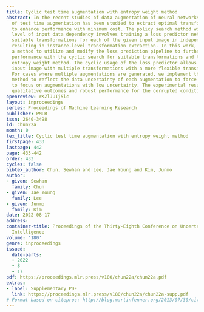 ```yaml
---
title: Cyclic test time augmentation with entropy weight method
abstract: In the recent studies of data augmentation of neural networks, the application
  of test time augmentation has been studied to extract optimal transformation policies
  to enhance performance with minimum cost. The policy search method with the best
  level of input data dependency involves training a loss predictor network to estimate
  suitable transformations for each of the given input image in independent manner,
  resulting in instance-level transformation extraction. In this work, we propose
  a method to utilize and modify the loss prediction pipeline to further improve the
  performance with the cyclic search for suitable transformations and the use of the
  entropy weight method. The cyclic usage of the loss predictor allows refining each
  input image with multiple transformations with a more flexible transformation magnitude.
  For cases where multiple augmentations are generated, we implement the entropy weight
  method to reflect the data uncertainty of each augmentation to force the final result
  to focus on augmentations with low uncertainty. The experimental results show convincing
  qualitative outcomes and robust performance for the corrupted conditions of data.
openreview: rKZlJUIj5lc
layout: inproceedings
series: Proceedings of Machine Learning Research
publisher: PMLR
issn: 2640-3498
id: chun22a
month: 0
tex_title: Cyclic test time augmentation with entropy weight method
firstpage: 433
lastpage: 442
page: 433-442
order: 433
cycles: false
bibtex_author: Chun, Sewhan and Lee, Jae Young and Kim, Junmo
author:
- given: Sewhan
  family: Chun
- given: Jae Young
  family: Lee
- given: Junmo
  family: Kim
date: 2022-08-17
address:
container-title: Proceedings of the Thirty-Eighth Conference on Uncertainty in Artificial
  Intelligence
volume: '180'
genre: inproceedings
issued:
  date-parts:
  - 2022
  - 8
  - 17
pdf: https://proceedings.mlr.press/v180/chun22a/chun22a.pdf
extras:
- label: Supplementary PDF
  link: https://proceedings.mlr.press/v180/chun22a/chun22a-supp.pdf
# Format based on citeproc: http://blog.martinfenner.org/2013/07/30/citeproc-yaml-for-bibliographies/
---
```


